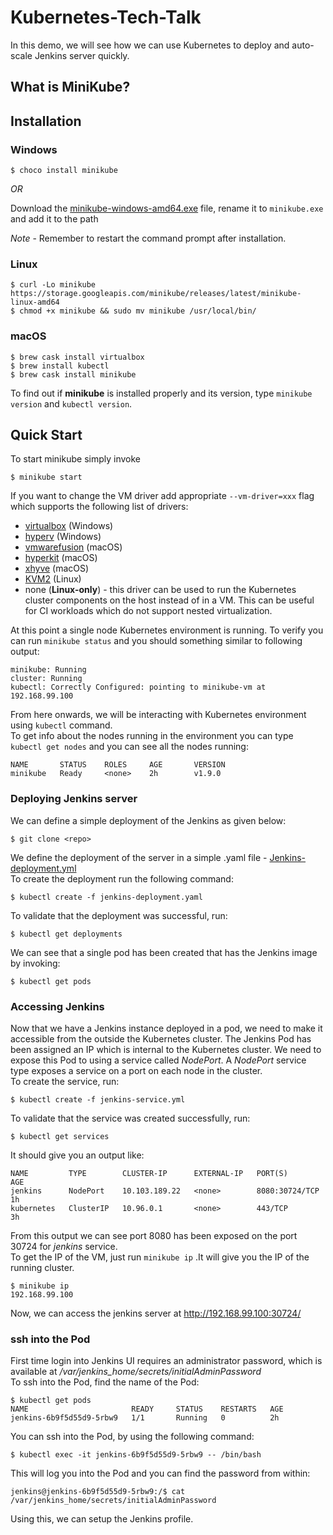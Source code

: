 # Kubernetes-Tech-Talk
In this demo, we will see how we can use Kubernetes to deploy and auto-scale Jenkins server quickly.  

## What is MiniKube?


## Installation
### **Windows**  
`
$ choco install minikube
`  

*OR*  

Download the [minikube-windows-amd64.exe](https://storage.googleapis.com/minikube/releases/latest/minikube-windows-amd64.exe) file, rename it to `minikube.exe` and add it to the path

*Note* - Remember to restart the command prompt after installation.

### **Linux**
``` shell
$ curl -Lo minikube https://storage.googleapis.com/minikube/releases/latest/minikube-linux-amd64
$ chmod +x minikube && sudo mv minikube /usr/local/bin/
```

### **macOS**
```shell
$ brew cask install virtualbox
$ brew install kubectl
$ brew cask install minikube
```


To find out if **minikube** is installed properly and its version, type `minikube version` and `kubectl version`. 


## Quick Start
To start minikube simply invoke  
```shell 
$ minikube start
```  
If you want to change the VM driver add appropriate `--vm-driver=xxx` flag which supports the following list of drivers:
* [virtualbox](https://www.virtualbox.org/wiki/Downloads) (Windows)
* [hyperv](https://github.com/kubernetes/minikube/blob/master/docs/drivers.md#hyperV-driver) (Windows)
* [vmwarefusion](https://www.vmware.com/products/fusion) (macOS)
* [hyperkit](https://github.com/kubernetes/minikube/blob/master/docs/drivers.md#hyperkit-driver) (macOS)
* [xhyve](https://github.com/kubernetes/minikube/blob/master/docs/drivers.md#xhyve-driver) (macOS)
* [KVM2](https://github.com/kubernetes/minikube/blob/master/docs/drivers.md#kvm2-driver) (Linux)
* none (**Linux-only**) - this driver can be used to run the Kubernetes cluster components on the host instead of in a VM. This can be useful for CI workloads which do not support nested virtualization.  


At this point a single node Kubernetes environment is running. To verify you can run `minikube status` and you should something similar to following output:
```shell
minikube: Running
cluster: Running
kubectl: Correctly Configured: pointing to minikube-vm at 192.168.99.100
```
From here onwards, we will be interacting with Kubernetes environment using `kubectl` command.  
To get info about the nodes running in the environment you can type `kubectl get nodes` and you can see all the nodes running:  
```shell
NAME       STATUS    ROLES     AGE       VERSION
minikube   Ready     <none>    2h        v1.9.0
```

### Deploying Jenkins server
We can define a simple deployment of the Jenkins as given below:
```shell
$ git clone <repo>
```
We define the deployment of the server in a simple .yaml file - [Jenkins-deployment.yml](https://github.ncsu.edu/khchoksi/Kubernetes-Tech-Talk/blob/master/jenkins-deployment.yml)  
To create the deployment run the following command:
```shell
$ kubectl create -f jenkins-deployment.yaml
```

To validate that the deployment was successful, run: 
```shell
$ kubectl get deployments
```
We can see that a single pod has been created that has the Jenkins image by invoking:
```shell
$ kubectl get pods
```

### Accessing Jenkins
Now that we have a Jenkins instance deployed in a pod, we need to make it accessible from the outside the Kubernetes cluster. The Jenkins Pod has been assigned an IP which is internal to the Kubernetes cluster. We need to expose this Pod to using a service called *NodePort*. A *NodePort* service type exposes a service on a port on each node in the cluster.  
To create the service, run:
```shell
$ kubectl create -f jenkins-service.yml
```
To validate that the service was created successfully, run:
```shell
$ kubectl get services
```
It should give you an output like:
```shell
NAME         TYPE        CLUSTER-IP      EXTERNAL-IP   PORT(S)          AGE
jenkins      NodePort    10.103.189.22   <none>        8080:30724/TCP   1h
kubernetes   ClusterIP   10.96.0.1       <none>        443/TCP          3h
```
From this output we can see port 8080 has been exposed on the port 30724 for *jenkins* service.  
To get the IP of the VM, just run `minikube ip` .It will give you the IP of the running cluster. 
```shell
$ minikube ip
192.168.99.100
```

Now, we can access the jenkins server at http://192.168.99.100:30724/

### ssh into the Pod
First time login into Jenkins UI requires an administrator password, which is available at */var/jenkins_home/secrets/initialAdminPassword*  
To ssh into the Pod, find the name of the Pod:  
```shell
$ kubectl get pods
NAME                       READY     STATUS    RESTARTS   AGE
jenkins-6b9f5d55d9-5rbw9   1/1       Running   0          2h
```
You can ssh into the Pod, by using the following command: 
```shell
$ kubectl exec -it jenkins-6b9f5d55d9-5rbw9 -- /bin/bash
```
This will log you into the Pod and you can find the password from within:
```shell
jenkins@jenkins-6b9f5d55d9-5rbw9:/$ cat /var/jenkins_home/secrets/initialAdminPassword 
```
Using this, we can setup the Jenkins profile.
